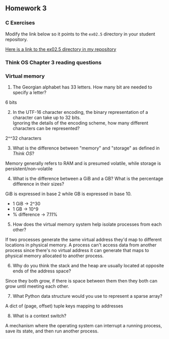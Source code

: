 ## Homework 3

### C Exercises

Modify the link below so it points to the `ex02.5` directory in your
student repository.

[Here is a link to the ex02.5 directory in my repository](https://github.com/nmohamed/ExercisesInC/tree/master/exercises/ex02.5)

### Think OS Chapter 3 reading questions

### Virtual memory

1) The Georgian alphabet has 33 letters.  How many bit are needed to specify a letter?

6 bits

2) In the UTF-16 character encoding, the binary representation of a character can take up to 32 bits.  
Ignoring the details of the encoding scheme, how many different characters can be represented?

2^^32 characters

3) What is the difference between "memory" and "storage" as defined in *Think OS*?

Memory generally refers to RAM and is presumed volatile, while storage is persistent/non-volatile

4) What is the difference between a GiB and a GB?  What is the percentage difference in their sizes?

GiB is expressed in base 2 while GB is expressed in base 10.
* 1 GiB -> 2^30
* 1 GB -> 10^9
* % difference -> 7.11%

5) How does the virtual memory system help isolate processes from each other?

If two processes generate the same virtual address they'd map to different locations in physical memory. A process can't access data from another process since there's no virtual address it can generate that maps to physical memory allocated to another process.

6) Why do you think the stack and the heap are usually located at opposite ends of the address space?

Since they both grow, if there is space between them then they both can grow until meeting each other.

7) What Python data structure would you use to represent a sparse array?

A dict of (page, offset) tuple keys mapping to addresses

8) What is a context switch?

A mechanism where the operating system can interrupt a running process, save its state, and then run another process.
